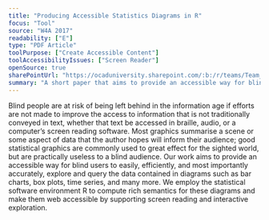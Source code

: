 ```yaml
---
title: "Producing Accessible Statistics Diagrams in R"
focus: "Tool"
source: "W4A 2017"
readability: ["E"]
type: "PDF Article"
toolPurpose: ["Create Accessible Content"]
toolAccessibilityIssues: ["Screen Reader"]
openSource: true
sharePointUrl: "https://ocaduniversity.sharepoint.com/:b:/r/teams/Team_WeCount/Shared%20Documents/Resources%20and%20Tools/Literature%20(curated)/Producing%20Accessible%20Statistics%20Diagrams%20in%20R.pdf?csf=1&web=1&e=nPpcqO"
summary: "A short paper that aims to provide an accessible way for blind users to easily and efficiently explore the data contained in diagrams such as bar charts, box plots and time series using the statistical software environment R. "
---
```

Blind people are at risk of being left behind in the information age if efforts are not made to improve the access to information that is not traditionally conveyed in text, whether that text be accessed in braille, audio, or a computer’s screen reading software. Most  graphics summarise a
scene or some aspect of data that the author hopes will inform their audience; good statistical graphics are commonly used to great effect for the sighted world, but are practically useless to a blind audience. Our work aims to provide
an accessible way for blind users to easily, efficiently, and most importantly accurately, explore and query the data contained in diagrams such as bar charts, box plots, time
series, and many more. We employ the  statistical software
environment R to compute rich semantics for these diagrams and make them web accessible by supporting screen reading and interactive exploration.
